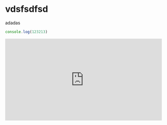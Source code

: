 # vdsfsdfsd


adadas

```js
console.log(123213)
```


<iframe height="265" style="width: 100%;" scrolling="no" title="abbjEvo" src="https://codepen.io/webbj97/embed/abbjEvo?height=265&theme-id=light&default-tab=html,result" frameborder="no" allowtransparency="true" allowfullscreen="true">
  See the Pen <a href='https://codepen.io/webbj97/pen/abbjEvo'>abbjEvo</a> by 姜博健
  (<a href='https://codepen.io/webbj97'>@webbj97</a>) on <a href='https://codepen.io'>CodePen</a>.
</iframe>